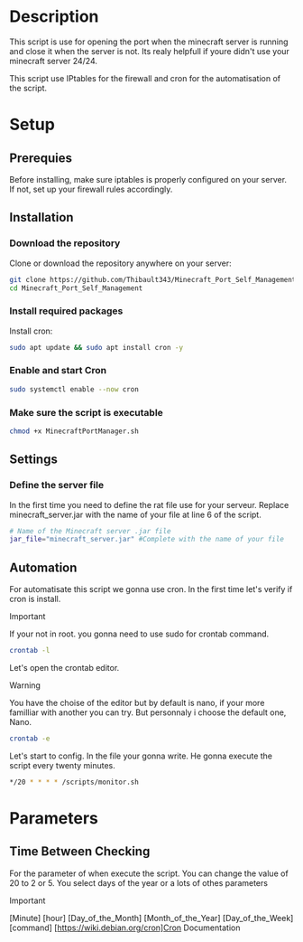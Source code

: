 # Description
This script is use for opening the port when the minecraft server is running and close it when the server is not.
Its realy helpfull if youre didn't use your minecraft server 24/24.

This script use IPtables for the firewall and cron for the automatisation of the script.

# Setup
## Prerequies
Before installing, make sure iptables is properly configured on your server. If not, set up your firewall rules accordingly.
## Installation
### Download the repository
Clone or download the repository anywhere on your server:
```bash
git clone https://github.com/Thibault343/Minecraft_Port_Self_Management
cd Minecraft_Port_Self_Management 
```
### Install required packages
Install cron:
```bash
sudo apt update && sudo apt install cron -y

```
### Enable and start Cron
```bash
sudo systemctl enable --now cron
```
### Make sure the script is executable
```bash
chmod +x MinecraftPortManager.sh
```
## Settings
### Define the server file
In the first time you need to define the rat file use for your serveur.
Replace minecraft_server.jar with the name of your file at line 6 of the script.
```bash
# Name of the Minecraft server .jar file
jar_file="minecraft_server.jar" #Complete with the name of your file
```

## Automation
For automatisate this script we gonna use cron.
In the first time let's verify if cron is install.
> [!IMPORTANT]  
> If your not in root. you gonna need to use sudo for crontab command.
```bash
crontab -l
```
Let's open the crontab editor.
> [!WARNING]  
> You have the choise of the editor but by default is nano, if your more familliar with another you can try.
> But personnaly i choose the default one, Nano.
```bash
crontab -e
```
Let's start to config.
In the file your gonna write.
He gonna execute the script every twenty minutes.
```bash
*/20 * * * * /scripts/monitor.sh
```
# Parameters
## Time Between Checking
For the parameter of when execute the script.
You can change the value of 20 to 2 or 5.
You select days of the year or a lots of othes parameters
> [!IMPORTANT]  
> [Minute] [hour] [Day_of_the_Month] [Month_of_the_Year] [Day_of_the_Week] [command]
[https://wiki.debian.org/cron]Cron Documentation
